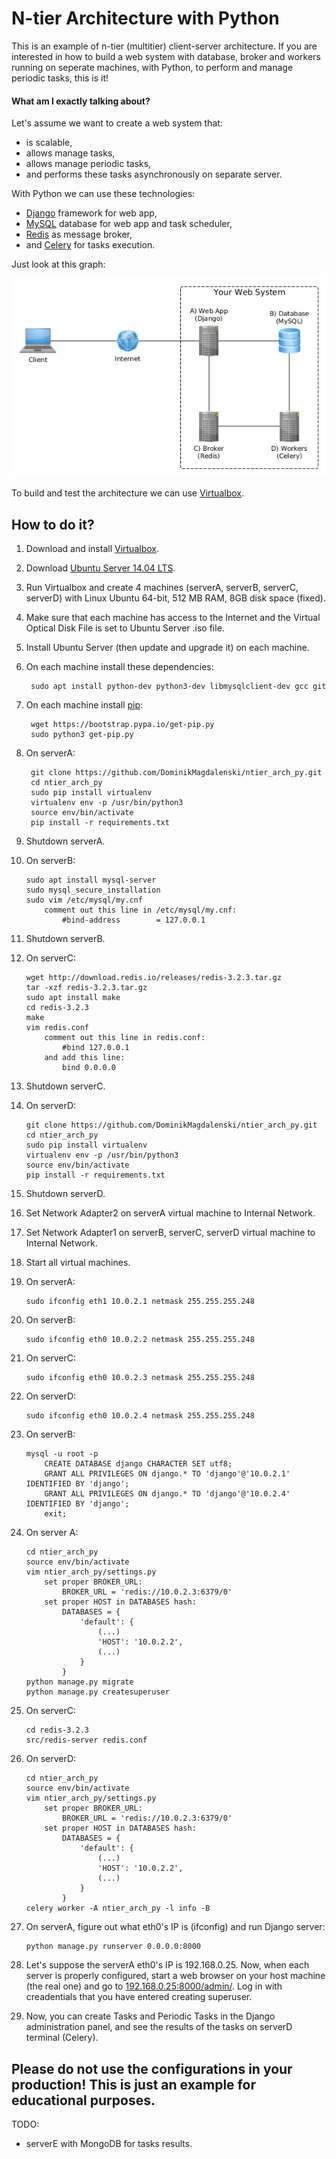 # N-tier Architecture with Python

This is an example of n-tier (multitier) client-server architecture. If you are interested in how to build a web system with database, broker and workers running on seperate machines, with Python, to perform and manage periodic tasks, this is it!

#### What am I exactly talking about?

Let's assume we want to create a web system that:

- is scalable,
- allows manage tasks,
- allows manage periodic tasks,
- and performs these tasks asynchronously on separate server.

With Python we can use these technologies:

- [Django](https://www.djangoproject.com/) framework for web app,
- [MySQL](https://www.mysql.com/) database for web app and task scheduler,
- [Redis](http://redis.io/) as message broker,
- and [Celery](http://www.celeryproject.org/) for tasks execution.

Just look at this graph:

![n-tier architecture graph](rsrcs/ntier_arch.png)

To build and test the architecture we can use [Virtualbox](https://www.virtualbox.org/).

## How to do it?

1. Download and install [Virtualbox](https://www.virtualbox.org/).
2. Download [Ubuntu Server 14.04 LTS](http://releases.ubuntu.com/14.04/).
3. Run Virtualbox and create 4 machines (serverA, serverB, serverC, serverD) with Linux Ubuntu 64-bit, 512 MB RAM, 8GB disk space (fixed).
4. Make sure that each machine has access to the Internet and the Virtual Optical Disk File is set to Ubuntu Server .iso file.
5. Install Ubuntu Server (then update and upgrade it) on each machine.
6. On each machine install these dependencies:

        sudo apt install python-dev python3-dev libmysqlclient-dev gcc git

7. On each machine install [pip](https://pip.pypa.io/en/stable/):

        wget https://bootstrap.pypa.io/get-pip.py
        sudo python3 get-pip.py

8. On serverA:

        git clone https://github.com/DominikMagdalenski/ntier_arch_py.git
        cd ntier_arch_py
        sudo pip install virtualenv
        virtualenv env -p /usr/bin/python3
        source env/bin/activate
        pip install -r requirements.txt

9. Shutdown serverA.
10. On serverB:

        sudo apt install mysql-server
        sudo mysql_secure_installation
        sudo vim /etc/mysql/my.cnf
            comment out this line in /etc/mysql/my.cnf:
                #bind-address        = 127.0.0.1

11. Shutdown serverB.
12. On serverC:

        wget http://download.redis.io/releases/redis-3.2.3.tar.gz
        tar -xzf redis-3.2.3.tar.gz
        sudo apt install make
        cd redis-3.2.3
        make
        vim redis.conf
            comment out this line in redis.conf:
                #bind 127.0.0.1
            and add this line:
                bind 0.0.0.0

13. Shutdown serverC.
14. On serverD:

        git clone https://github.com/DominikMagdalenski/ntier_arch_py.git
        cd ntier_arch_py
        sudo pip install virtualenv
        virtualenv env -p /usr/bin/python3
        source env/bin/activate
        pip install -r requirements.txt

15. Shutdown serverD.
16. Set Network Adapter2 on serverA virtual machine to Internal Network.
17. Set Network Adapter1 on serverB, serverC, serverD virtual machine to Internal Network.
18. Start all virtual machines.
19. On serverA:

        sudo ifconfig eth1 10.0.2.1 netmask 255.255.255.248

20. On serverB:

        sudo ifconfig eth0 10.0.2.2 netmask 255.255.255.248

21. On serverC:

        sudo ifconfig eth0 10.0.2.3 netmask 255.255.255.248

22. On serverD:

        sudo ifconfig eth0 10.0.2.4 netmask 255.255.255.248

23. On serverB:

        mysql -u root -p
            CREATE DATABASE django CHARACTER SET utf8;
            GRANT ALL PRIVILEGES ON django.* TO 'django'@'10.0.2.1' IDENTIFIED BY 'django';
            GRANT ALL PRIVILEGES ON django.* TO 'django'@'10.0.2.4' IDENTIFIED BY 'django';
            exit;

24. On server A:

        cd ntier_arch_py
        source env/bin/activate
        vim ntier_arch_py/settings.py
            set proper BROKER_URL:
                BROKER_URL = 'redis://10.0.2.3:6379/0'
            set proper HOST in DATABASES hash:
                DATABASES = {
                    'default': {
                        (...)
                        'HOST': '10.0.2.2',
                        (...)
                    }
                }
        python manage.py migrate
        python manage.py createsuperuser

25. On serverC:

        cd redis-3.2.3
        src/redis-server redis.conf

26. On serverD:

        cd ntier_arch_py
        source env/bin/activate
        vim ntier_arch_py/settings.py
            set proper BROKER_URL:
                BROKER_URL = 'redis://10.0.2.3:6379/0'
            set proper HOST in DATABASES hash:
                DATABASES = {
                    'default': {
                        (...)
                        'HOST': '10.0.2.2',
                        (...)
                    }
                }
        celery worker -A ntier_arch_py -l info -B

27. On serverA, figure out what eth0's IP is (ifconfig) and run Django server:

        python manage.py runserver 0.0.0.0:8000

28. Let's suppose the serverA eth0's IP is 192.168.0.25. Now, when each server is properly configured, start a web browser on your host machine (the real one) and go to [192.168.0.25:8000/admin/](192.168.0.25:8000/admin/). Log in with creadentials that you have entered creating superuser.

29. Now, you can create Tasks and Periodic Tasks in the Django administration panel, and see the results of the tasks on serverD terminal (Celery).

## Please do not use the configurations in your production! This is just an example for educational purposes.

TODO:

- serverE with MongoDB for tasks results.